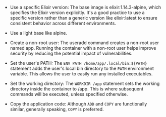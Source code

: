 - Use a specific Elixir version: The base image is elixir:1.14.3-alpine, which specifies the Elixir version explicitly. It's a good practice to use a specific version rather than a generic version like elixir:latest to ensure consistent behavior across different environments.

- Use a light base like alpine.

- Create a non-root user: The useradd command creates a non-root user named app. Running the container with a non-root user helps improve security by reducing the potential impact of vulnerabilities.

- Set the user's PATH: The `ENV PATH /home/app/.local/bin:${PATH}` statement adds the user's local bin directory to the `PATH` environment variable. This allows the user to easily run any installed executables.

- Set the working directory: The `WORKDIR /app` statement sets the working directory inside the container to /app. This is where subsequent commands will be executed, unless specified otherwise.

- Copy the application code: Although `ADD` and `COPY` are functionally similar, generally speaking, `COPY` is preferred.
